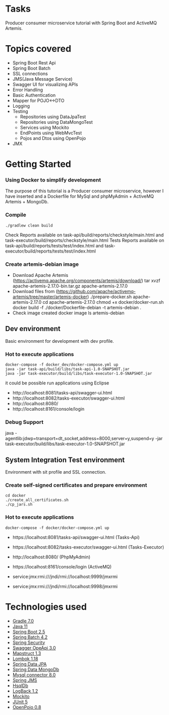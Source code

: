 # Tasks
Producer consumer microservice tutorial with Spring Boot and ActiveMQ Artemis.

# Topics covered
- Spring Boot Rest Api
- Spring Boot Batch
- SSL connections
- JMS(Java Message Service)
- Swagger UI for visualizing APIs
- Error Handling
- Basic Authentication
- Mapper for POJO<->DTO 
- Logging
- Testing
    - Repositories using DataJpaTest
    - Repositories using DataMongoTest
    - Services using Mockito
    - EndPoints using WebMvcTest
    - Pojos and Dtos using OpenPojo
- JMX

# Getting Started
### Using Docker to simplify development
The purpose of this tutorial is a Producer consumer microservice, however I have inserted and a Dockerfile for MySql and phpMyAdmin + ActiveMQ Artemis + MongoDb.

### Compile
    ./gradlew clean build

Check Reports available on task-api/build/reports/checkstyle/main.html and task-executor/build/reports/checkstyle/main.html
Tests Reports available on task-api/build/reports/tests/test/index.html and task-executor/build/reports/tests/test/index.html

### Create artemis-debian image
 - Download Apache Artemis (https://activemq.apache.org/components/artemis/download/)
    tar xvzf apache-artemis-2.17.0-bin.tar.gz apache-artemis-2.17.0
 - Download files from (https://github.com/apache/activemq-artemis/tree/master/artemis-docker)
    ./prepare-docker.sh apache-artemis-2.17.0
    cd apache-artemis-2.17.0
    chmod +x docker/docker-run.sh
    docker build -f ./docker/Dockerfile-debian -t artemis-debian .
 - Check image created
    docker image ls artemis-debian

## Dev environment
Basic environment for development with dev profile.

### Hot to execute applications
    docker-compose -f docker_dev/docker-compose.yml up
    java -jar task-api/build/libs/task-api-1.0-SNAPSHOT.jar
    java -jar task-executor/build/libs/task-executor-1.0-SNAPSHOT.jar

it could be possible run applications using Eclipse 

 - http://localhost:8081/tasks-api/swagger-ui.html
 - http://localhost:8082/tasks-executor/swagger-ui.html
 - http://localhost:8080/
 - http://localhost:8161/console/login

### Debug Support
java -agentlib:jdwp=transport=dt_socket,address=8000,server=y,suspend=y -jar task-executor/build/libs/task-executor-1.0-SNAPSHOT.jar

## System Integration Test environment
Environment with sit profile and SSL connection.

### Create self-signed certificates and prepare environment
    cd docker
    ./create_all_certificates.sh
    ./cp_jars.sh

### Hot to execute applications
    docker-compose -f docker/docker-compose.yml up

 - https://localhost:8081/tasks-api/swagger-ui.html (Tasks-Api)
 - https://localhost:8082/tasks-executor/swagger-ui.html (Tasks-Executor)
 - http://localhost:8080/ (PhpMyAdmin)
 - https://localhost:8161/console/login (ActiveMQ)

 - service:jmx:rmi:///jndi/rmi://localhost:9999/jmxrmi
 - service:jmx:rmi:///jndi/rmi://localhost:9998/jmxrmi

# Technologies used
- [Gradle 7.0](https://gradle.org/)
- [Java 11](https://openjdk.java.net/projects/jdk/11/)
- [Spring Boot 2.5](https://spring.io/projects/spring-boot)
- [Spring Batch 4.2](https://spring.io/projects/spring-batch)
- [Spring Security](https://spring.io/projects/spring-security)
- [Swagger OpeApi 3.0](https://swagger.io/specification/)
- [Mapstruct 1.3](https://mapstruct.org/)
- [Lombok 1.18](https://projectlombok.org/)
- [Spring Data JPA](https://projects.spring.io/spring-data-jpa)
- [Spring Data MongoDb](https://spring.io/projects/spring-data-mongodb)
- [Mysql connector 8.0](https://www.mysql.com/products/connector/)
- [Spring JMS](https://spring.io/guides/gs/messaging-jms/)
- [HsqlDb](http://hsqldb.org/)
- [LogBack 1.2](https://logback.qos.ch/)
- [Mockito](https://site.mockito.org/)
- [JUnit 5](https://junit.org/junit5/)
- [OpenPojo 0.8](https://github.com/OpenPojo)
